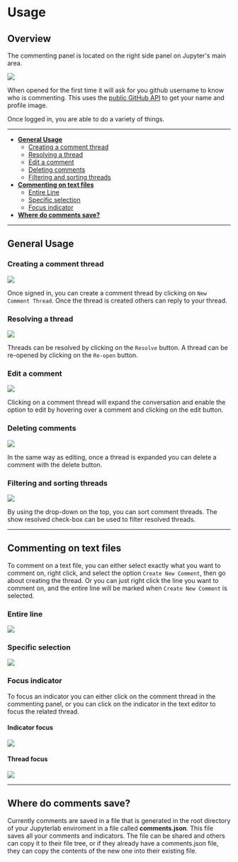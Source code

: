 # Usage

## Overview

The commenting panel is located on the right side panel on Jupyter's main area.

![](./gifs/usage-1.gif)

When opened for the first time it will ask for you github username to know who is commenting. This uses the [public GitHub API](https://developer.github.com/v3/) to get your name and profile image.

Once logged in, you are able to do a variety of things.

---

- **[General Usage](general-usage)**
  - [Creating a comment thread](#creating-a-comment-thread)
  - [Resolving a thread](#resolving-a-thread)
  - [Edit a comment](#edit-a-comment)
  - [Deleting comments](#deleting-comments)
  - [Filtering and sorting threads](#filtering-and-sorting-threads)
- **[Commenting on text files](#commenting-on-text-files)**
  - [Entire Line](#entire-line)
  - [Specific selection](#specific-selection)
  - [Focus indicator](#focus-indicator)
- **[Where do comments save?](#where-do-comments-save)**

---

## General Usage

### Creating a comment thread

![](./gifs/usage-2.gif)

Once signed in, you can create a comment thread by clicking on `New Comment Thread`. Once the thread is created others can reply to your thread.

### Resolving a thread

![](./gifs/usage-3.gif)

Threads can be resolved by clicking on the `Resolve` button. A thread can be re-opened by clicking on the `Re-open` button.

### Edit a comment

![](./gifs/usage-4.gif)

Clicking on a comment thread will expand the conversation and enable the option to edit by hovering over a comment and clicking on the edit button.

### Deleting comments

![](./gifs/usage-5.gif)

In the same way as editing, once a thread is expanded you can delete a comment with the delete button.

### Filtering and sorting threads

![](./gifs/usage-6.gif)

By using the drop-down on the top, you can sort comment threads. The show resolved check-box can be used to filter resolved threads.

---

## Commenting on text files

To comment on a text file, you can either select exactly what you want to comment on, right click, and select the option `Create New Comment`, then go about creating the thread. Or you can just right click the line you want to comment on, and the entire line will be marked when `Create New Comment` is selected.

### Entire line

![](./gifs/usage-7.gif)

### Specific selection

![](./gifs/usage-8.gif)

### Focus indicator

To focus an indicator you can either click on the comment thread in the commenting panel, or you can click on the indicator in the text editor to focus the related thread.

#### Indicator focus

![](./gifs/usage-9.gif)

#### Thread focus

![](./gifs/usage-10.gif)

---

## Where do comments save?

Currently comments are saved in a file that is generated in the root directory of your Jupyterlab enviroment in a file called **comments.json**. This file saves all your comments and indicators. The file can be shared and others can copy it to their file tree, or if they already have a comments.json file, they can copy the contents of the new one into their existing file.
